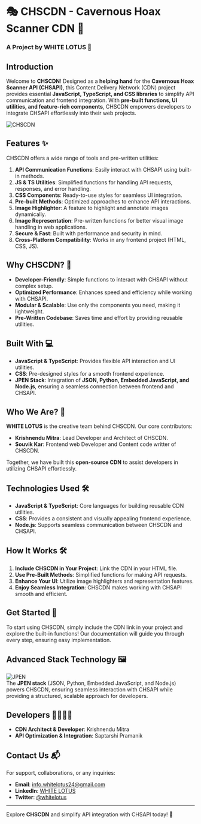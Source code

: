 # 🎭 CHSCDN - Cavernous Hoax Scanner CDN 📡  
### A Project by WHITE LOTUS 🌸  

## Introduction  
Welcome to **CHSCDN**! Designed as a **helping hand** for the **Cavernous Hoax Scanner API (CHSAPI)**, this Content Delivery Network (CDN) project provides essential **JavaScript, TypeScript, and CSS libraries** to simplify API communication and frontend integration. With **pre-built functions, UI utilities, and feature-rich components**, CHSCDN empowers developers to integrate CHSAPI effortlessly into their web projects.  

![CHSCDN](https://kidKrishkode.github.io/Streamline-Diagnosis.github.io/images/Cavernous.png)  

## Features ✨  
CHSCDN offers a wide range of tools and pre-written utilities:  
1. **API Communication Functions**: Easily interact with CHSAPI using built-in methods.  
2. **JS & TS Utilities**: Simplified functions for handling API requests, responses, and error handling.  
3. **CSS Components**: Ready-to-use styles for seamless UI integration.  
4. **Pre-built Methods**: Optimized approaches to enhance API interactions.  
5. **Image Highlighter**: A feature to highlight and annotate images dynamically.  
6. **Image Representation**: Pre-written functions for better visual image handling in web applications.  
7. **Secure & Fast**: Built with performance and security in mind.  
8. **Cross-Platform Compatibility**: Works in any frontend project (HTML, CSS, JS).  

## Why CHSCDN? 🌟  
- **Developer-Friendly**: Simple functions to interact with CHSAPI without complex setup.  
- **Optimized Performance**: Enhances speed and efficiency while working with CHSAPI.  
- **Modular & Scalable**: Use only the components you need, making it lightweight.  
- **Pre-Written Codebase**: Saves time and effort by providing reusable utilities.  

## Built With 💻  
- **JavaScript & TypeScript**: Provides flexible API interaction and UI utilities.  
- **CSS**: Pre-designed styles for a smooth frontend experience.  
- **JPEN Stack**: Integration of **JSON, Python, Embedded JavaScript, and Node.js**, ensuring a seamless connection between frontend and CHSAPI.  

## Who We Are? 🤝  
**WHITE LOTUS** is the creative team behind CHSCDN. Our core contributors:  
- **Krishnendu Mitra**: Lead Developer and Architect of CHSCDN.  
- **Souvik Kar**: Frontend web Developer and Content code writter of CHSCDN.  

Together, we have built this **open-source CDN** to assist developers in utilizing CHSAPI effortlessly.  

## Technologies Used 🛠️  
- **JavaScript & TypeScript**: Core languages for building reusable CDN utilities.  
- **CSS**: Provides a consistent and visually appealing frontend experience.  
- **Node.js**: Supports seamless communication between CHSCDN and CHSAPI.  

## How It Works 🛠️  
1. **Include CHSCDN in Your Project**: Link the CDN in your HTML file.  
2. **Use Pre-Built Methods**: Simplified functions for making API requests.  
3. **Enhance Your UI**: Utilize image highlighters and representation features.  
4. **Enjoy Seamless Integration**: CHSCDN makes working with CHSAPI smooth and efficient.  

## Get Started 🚀  
To start using CHSCDN, simply include the CDN link in your project and explore the built-in functions! Our documentation will guide you through every step, ensuring easy implementation.  

## Advanced Stack Technology 🖼️  
![JPEN](https://kidKrishkode.github.io/Streamline-Diagnosis.github.io/images/jpen.png)  
The **JPEN stack** (JSON, Python, Embedded JavaScript, and Node.js) powers CHSCDN, ensuring seamless interaction with CHSAPI while providing a structured, scalable approach for developers.  

## Developers 👨‍💻👩‍💻  
- **CDN Architect & Developer**: Krishnendu Mitra  
- **API Optimization & Integration**: Saptarshi Pramanik  

## Contact Us 📬  
For support, collaborations, or any inquiries:  
- **Email**: info.whitelotus24@gmail.com  
- **LinkedIn**: [WHITE LOTUS](https://www.linkedin.com/)  
- **Twitter**: [@whitelotus](https://twitter.com/)  

---  

Explore **CHSCDN** and simplify API integration with CHSAPI today! 🚀
